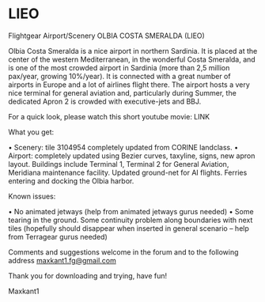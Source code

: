 # LIEO
Flightgear Airport/Scenery OLBIA COSTA SMERALDA (LIEO)


Olbia Costa Smeralda is a nice airport in northern Sardinia. It is placed at the center of the western Mediterranean, in the wonderful Costa Smeralda, and is one of the most crowded airport in Sardinia (more than 2,5 million pax/year, growing 10%/year). It is connected with a great number of airports in Europe and a lot of airlines flight there. The airport hosts a very nice terminal for general aviation and, particularly during Summer, the dedicated Apron 2 is crowded with executive-jets and BBJ.

For a quick look, please watch this short youtube movie: LINK

What you get:

•	Scenery: tile 3104954 completely updated from CORINE landclass.
•	Airport: completely updated using Bezier curves, taxyline, signs, new apron layout. Buildings include Terminal 1, Terminal 2 for General Aviation, Meridiana maintenance facility. Updated ground-net for AI flights. Ferries entering and docking the Olbia harbor.

Known issues:

•	No animated jetways (help from animated jetways gurus needed)
•	Some tearing in the ground. Some continuity problem along boundaries with next tiles (hopefully should disappear when inserted in general scenario – help from Terragear gurus needed)

Comments and suggestions welcome in the forum and to the following address maxkant1.fg@gmail.com

Thank you for downloading and trying, have fun!

Maxkant1
